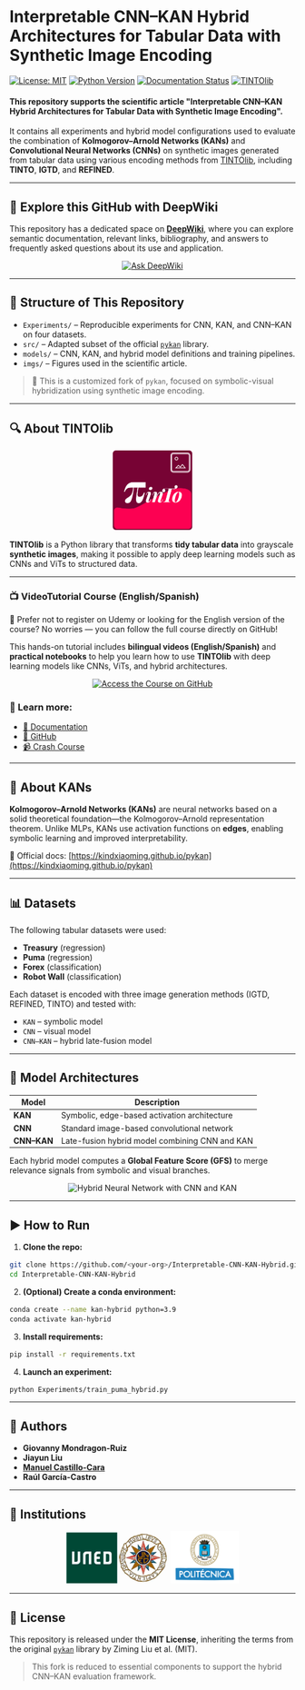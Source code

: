 # Interpretable CNN–KAN Hybrid Architectures for Tabular Data with Synthetic Image Encoding

[![License: MIT](https://img.shields.io/badge/license-MIT-blue.svg)](https://github.com/manwestc/Interpetrable-Hybrid-CNN-KAN/blob/master/LICENSE)
[![Python Version](https://img.shields.io/badge/Python-3.9%2B-blue)](https://pypi.python.org/pypi/)
[![Documentation Status](https://readthedocs.org/projects/morph-kgc/badge/?version=latest)](https://tintolib.readthedocs.io/en/latest/)
[![TINTOlib](https://img.shields.io/badge/library-TINTOlib-9cf)](https://github.com/oeg-upm/TINTOlib)

#### This repository supports the scientific article **"Interpretable CNN–KAN Hybrid Architectures for Tabular Data with Synthetic Image Encoding"**.

It contains all experiments and hybrid model configurations used to evaluate the combination of **Kolmogorov–Arnold Networks (KANs)** and **Convolutional Neural Networks (CNNs)** on synthetic images generated from tabular data using various encoding methods from [TINTOlib](https://tintolib.readthedocs.io/en/latest/), including **TINTO**, **IGTD**, and **REFINED**.

---

## 🔎 Explore this GitHub with DeepWiki

This repository has a dedicated space on **[DeepWiki]([https://deepwiki.com/oeg-upm/TINTOlib](https://deepwiki.com/manwestc/MIMO-indoor-localization-with-HybridNN-TINTOlib))**, where you can explore semantic documentation, relevant links, bibliography, and answers to frequently asked questions about its use and application.

<p align="center">
  <a href="https://deepwiki.com/manwestc/MIMO-indoor-localization-with-HybridNN-TINTOlib" target="_blank">
    <img src="https://deepwiki.com/badge.svg" alt="Ask DeepWiki"/>
  </a>
</p>

---

## 🧪 Structure of This Repository

- `Experiments/` – Reproducible experiments for CNN, KAN, and CNN–KAN on four datasets.
- `src/` – Adapted subset of the official [`pykan`](https://github.com/KindXiaoming/pykan) library.
- `models/` – CNN, KAN, and hybrid model definitions and training pipelines.
- `imgs/` – Figures used in the scientific article.

> 🔧 This is a customized fork of `pykan`, focused on symbolic-visual hybridization using synthetic image encoding.

---

## 🔍 About TINTOlib

<div align="center">
<img src="imgs/logo.svg" alt="TINTO Logo" width="140"/>
</div>

**TINTOlib** is a Python library that transforms **tidy tabular data** into grayscale **synthetic images**, making it possible to apply deep learning models such as CNNs and ViTs to structured data.

---

### 📺 VideoTutorial Course (English/Spanish)

🎥 Prefer not to register on Udemy or looking for the English version of the course? No worries — you can follow the full course directly on GitHub!

This hands-on tutorial includes **bilingual videos (English/Spanish)** and **practical notebooks** to help you learn how to use **TINTOlib** with deep learning models like CNNs, ViTs, and hybrid architectures.

<p align="center">
  <a href="https://github.com/oeg-upm/TINTOlib-Crash_Course" target="_blank">
    <img src="https://img.shields.io/badge/GitHub-VideoTutorial%20Course-black?style=for-the-badge&logo=GitHub&logoColor=white" alt="Access the Course on GitHub"/>
  </a>
</p>

### 📘 Learn more: 
- [📘 Documentation](https://tintolib.readthedocs.io/en/latest/)
- [🚀 GitHub](https://github.com/oeg-upm/TINTOlib)
- [📹 Crash Course](https://github.com/oeg-upm/TINTOlib-Crash_Course)

---


## 🧠 About KANs

**Kolmogorov–Arnold Networks (KANs)** are neural networks based on a solid theoretical foundation—the Kolmogorov–Arnold representation theorem. Unlike MLPs, KANs use activation functions on **edges**, enabling symbolic learning and improved interpretability.

📘 Official docs: [https://kindxiaoming.github.io/pykan](https://kindxiaoming.github.io/pykan)

---


## 📊 Datasets

The following tabular datasets were used:

- **Treasury** (regression)
- **Puma** (regression)
- **Forex** (classification)
- **Robot Wall** (classification)

Each dataset is encoded with three image generation methods (IGTD, REFINED, TINTO) and tested with:

- `KAN` – symbolic model
- `CNN` – visual model
- `CNN–KAN` – hybrid late-fusion model

---

## 🧩 Model Architectures

| Model      | Description                                    |
|------------|------------------------------------------------|
| **KAN**    | Symbolic, edge-based activation architecture   |
| **CNN**    | Standard image-based convolutional network     |
| **CNN–KAN**| Late-fusion hybrid model combining CNN and KAN |

Each hybrid model computes a **Global Feature Score (GFS)** to merge relevance signals from symbolic and visual branches.

<div align="center">
<img src="imgs/HyNN.png" alt="Hybrid Neural Network with CNN and KAN" width="550"/>
</div>

---

## ▶ How to Run

1. **Clone the repo:**
```bash
git clone https://github.com/<your-org>/Interpretable-CNN-KAN-Hybrid.git
cd Interpretable-CNN-KAN-Hybrid
```

2. **(Optional) Create a conda environment:**
```bash
conda create --name kan-hybrid python=3.9
conda activate kan-hybrid
```

3. **Install requirements:**
```bash
pip install -r requirements.txt
```

4. **Launch an experiment:**
```bash
python Experiments/train_puma_hybrid.py
```


---

## 🧠 Authors

- **Giovanny Mondragon-Ruiz**
- **Jiayun Liu**
- **[Manuel Castillo-Cara](https://github.com/manwestc)**
- **Raúl García-Castro**

---

## 🏫 Institutions

<div align="center">
<kbd><img src="imgs/logo-uned-.jpg" width="180"/></kbd>
<kbd><img src="imgs/logo-upm.png" width="120"/></kbd>
</div>

---

## 📜 License

This repository is released under the **MIT License**, inheriting the terms from the original [`pykan`](https://github.com/KindXiaoming/pykan) library by Ziming Liu et al. (MIT).

> This fork is reduced to essential components to support the hybrid CNN–KAN evaluation framework.
